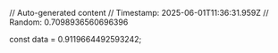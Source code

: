 // Auto-generated content
// Timestamp: 2025-06-01T11:36:31.959Z
// Random: 0.7098936560696396

const data = 0.9119664492593242;